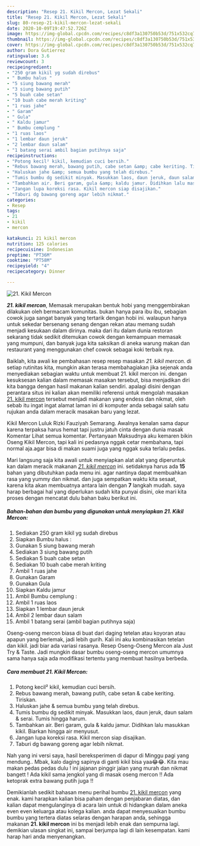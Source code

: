 ```yaml
---
description: "Resep 21. Kikil Mercon, Lezat Sekali"
title: "Resep 21. Kikil Mercon, Lezat Sekali"
slug: 80-resep-21-kikil-mercon-lezat-sekali
date: 2020-10-09T19:47:52.726Z
image: https://img-global.cpcdn.com/recipes/c8df3a130750b53d/751x532cq70/21-kikil-mercon-foto-resep-utama.jpg
thumbnail: https://img-global.cpcdn.com/recipes/c8df3a130750b53d/751x532cq70/21-kikil-mercon-foto-resep-utama.jpg
cover: https://img-global.cpcdn.com/recipes/c8df3a130750b53d/751x532cq70/21-kikil-mercon-foto-resep-utama.jpg
author: Dora Gutierrez
ratingvalue: 3.6
reviewcount: 3
recipeingredient:
- "250 gram kikil yg sudah direbus"
- " Bumbu halus "
- "5 siung bawang merah"
- "3 siung bawang putih"
- "5 buah cabe setan"
- "10 buah cabe merah kriting"
- "1 ruas jahe"
- " Garam"
- " Gula"
- " Kaldu jamur"
- " Bumbu cemplung "
- "1 ruas laos"
- "1 lembar daun jeruk"
- "2 lembar daun salam"
- "1 batang serai ambil bagian putihnya saja"
recipeinstructions:
- "Potong kecil² kikil, kemudian cuci bersih."
- "Rebus bawang merah, bawang putih, cabe setan &amp; cabe keriting. Tiriskan."
- "Haluskan jahe &amp; semua bumbu yang telah direbus."
- "Tumis bumbu dg sedikit minyak. Masukkan laos, daun jeruk, daun salam &amp; serai. Tumis hingga harum."
- "Tambahkan air. Beri garam, gula &amp; kaldu jamur. Didihkan lalu masukkan kikil. Biarkan hingga air menyusut."
- "Jangan lupa koreksi rasa. Kikil mercon siap disajikan."
- "Taburi dg bawang goreng agar lebih nikmat."
categories:
- Resep
tags:
- 21
- kikil
- mercon

katakunci: 21 kikil mercon 
nutrition: 125 calories
recipecuisine: Indonesian
preptime: "PT36M"
cooktime: "PT58M"
recipeyield: "4"
recipecategory: Dinner

---
```



![21. Kikil Mercon](https://img-global.cpcdn.com/recipes/c8df3a130750b53d/751x532cq70/21-kikil-mercon-foto-resep-utama.jpg)

<b><i>21. kikil mercon</i></b>, Memasak merupakan bentuk hobi yang menggembirakan dilakukan oleh bermacam komunitas. bukan hanya para ibu ibu, sebagian cowok juga sangat banyak yang tertarik dengan hobi ini. walaupun hanya untuk sekedar bersenang senang dengan rekan atau memang sudah menjadi kesukaan dalam dirinya. maka dari itu dalam dunia restoran sekarang tidak sedikit ditemukan cowok dengan kemampuan memasak yang mumpuni, dan banyak juga kita saksikan di aneka warung makan dan restaurant yang menggunakan chef cowok sebagai koki terbaik nya.

Baiklah, kita awali ke pembahasan resep resep masakan <i>21. kikil mercon</i>. di setiap rutinitas kita, mungkin akan terasa membahagiakan jika sejenak anda menyediakan sebagian waktu untuk membuat 21. kikil mercon ini. dengan kesuksesan kalian dalam memasak masakan tersebut, bisa menjadikan diri kita bangga dengan hasil makanan kalian sendiri. apalagi disini dengan perantara situs ini kalian akan memiliki referensi untuk mengolah masakan <u>21. kikil mercon</u> tersebut menjadi makanan yang endess dan nikmat, oleh sebab itu ingat ingat alamat laman ini di komputer anda sebagai salah satu rujukan anda dalam meracik masakan baru yang lezat.

Kikil Mercon Luluk Rizki Fauziyah Semarang. Awalnya kenalan sama dapur karena terpaksa harus hemat tapi justru jatuh cinta dengan dunia masak Komentar Lihat semua komentar. Pertanyaan Maksudnya aku kemaren bikin Oseng Kikil Mercon, tapi kali ini pedasnya nggak cetar membahana, tapi normal aja.agar bisa di makan suami juga yang nggak suka terlalu pedas.


Mari langsung saja kita awali untuk menyiapkan alat alat yang diperuntuk kan dalam meracik makanan <u><i>21. kikil mercon</i></u> ini. setidaknya harus ada <b>15</b> bahan yang dibutuhkan pada menu ini. agar nantinya dapat membuahkan rasa yang yummy dan nikmat. dan juga sempatkan waktu kita sesaat, karena kita akan membuatnya antara lain dengan <b>7</b> langkah mudah. saya harap berbagai hal yang diperlukan sudah kita punyai disini, oke mari kita proses dengan mencatat dulu bahan baku berikut ini.

<!--inarticleads1-->

##### Bahan-bahan dan bumbu yang digunakan untuk menyiapkan 21. Kikil Mercon:

1. Sediakan 250 gram kikil yg sudah direbus
1. Siapkan  Bumbu halus :
1. Gunakan 5 siung bawang merah
1. Sediakan 3 siung bawang putih
1. Sediakan 5 buah cabe setan
1. Sediakan 10 buah cabe merah kriting
1. Ambil 1 ruas jahe
1. Gunakan  Garam
1. Gunakan  Gula
1. Siapkan  Kaldu jamur
1. Ambil  Bumbu cemplung :
1. Ambil 1 ruas laos
1. Siapkan 1 lembar daun jeruk
1. Ambil 2 lembar daun salam
1. Ambil 1 batang serai (ambil bagian putihnya saja)


Oseng-oseng mercon biasa di buat dari daging tetelan atau koyoran atau apapun yang berlemak, jadi lebih gurih. Kali ini aku kombinasikan tetelan dan kikil. jadi biar ada variasi rasanya. Resep Oseng-Oseng Mercon ala Just Try &amp; Taste. Jadi mungkin dasar bumbu oseng-oseng mercon umumnya sama hanya saja ada modifikasi tertentu yang membuat hasilnya berbeda. 

<!--inarticleads2-->

##### Cara membuat 21. Kikil Mercon:

1. Potong kecil² kikil, kemudian cuci bersih.
1. Rebus bawang merah, bawang putih, cabe setan &amp; cabe keriting. Tiriskan.
1. Haluskan jahe &amp; semua bumbu yang telah direbus.
1. Tumis bumbu dg sedikit minyak. Masukkan laos, daun jeruk, daun salam &amp; serai. Tumis hingga harum.
1. Tambahkan air. Beri garam, gula &amp; kaldu jamur. Didihkan lalu masukkan kikil. Biarkan hingga air menyusut.
1. Jangan lupa koreksi rasa. Kikil mercon siap disajikan.
1. Taburi dg bawang goreng agar lebih nikmat.


Nah yang ini versi saya, hasil bereksperimen di dapur di Minggu pagi yang mendung.. Mbak, kalo daging sapinya di ganti kikil bisa yaa😂😂. Kita mau makan pedas pedas dulu ! ini jajanan pinggir jalan yang murah dan nikmat bangett ! Ada kikil sama jengkol yang di masak oseng mercon !! Ada ketoprak extra bawang putih juga !! 

Demikianlah sedikit bahasan menu perihal bumbu <u>21. kikil mercon</u> yang enak. kami harapkan kalian bisa paham dengan penjabaran diatas, dan kalian dapat mengulanginya di acara lain untuk di hidangkan dalam aneka even even keluarga atau kolega kalian. anda dapat menyesuaikan bumbu bumbu yang tertera diatas selaras dengan harapan anda, sehingga makanan <b>21. kikil mercon</b> ini bs menjadi lebih enak dan sempurna lagi. demikian ulasan singkat ini, sampai berjumpa lagi di lain kesempatan. kami harap hari anda menyenangkan.

